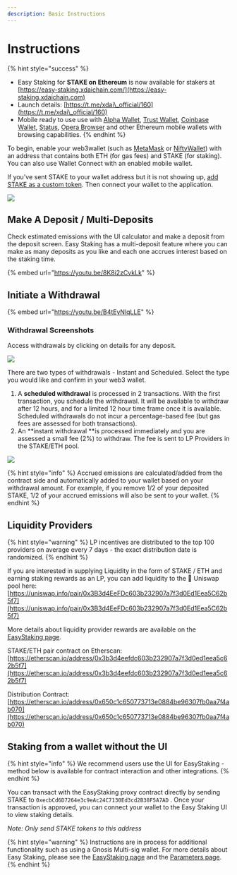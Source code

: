 ```yaml
---
description: Basic Instructions
---
```


# Instructions

{% hint style="success" %}
* Easy Staking for **STAKE on Ethereum** is now available for stakers at [https://easy-staking.xdaichain.com/](https://easy-staking.xdaichain.com)
* Launch details: [https://t.me/xdai\_official/160](https://t.me/xdai\_official/160)
* Mobile ready to use use with [Alpha Wallet](https://alphawallet.com), [Trust Wallet](https://trustwallet.com), [Coinbase Wallet](https://www.coinbase.com/mobile), [Status](../../../for-users/wallets/status-wallet.md), [Opera Browser](https://www.opera.com/crypto) and other Ethereum mobile wallets with browsing capabilities.
{% endhint %}

To begin, enable your web3wallet (such as [MetaMask](https://metamask.io) or [NiftyWallet](https://chrome.google.com/webstore/detail/nifty-wallet/jbdaocneiiinmjbjlgalhcelgbejmnid)) with an address that contains both ETH (for gas fees) and STAKE (for staking).  You can also use Wallet Connect with an enabled mobile wallet.

If you've sent STAKE to your wallet address but it is not showing up, [add STAKE as a custom token](../../stake-token/get-stake/add-stake-to-metamask.md). Then connect your wallet to the application.

![](../../../.gitbook/assets/easy-staking-1.png)

## Make A Deposit / Multi-Deposits

Check estimated emissions with the UI calculator and make a deposit from the deposit screen.  Easy Staking has a multi-deposit feature where you can make as many deposits as you like and each one accrues interest based on the staking time.&#x20;

{% embed url="https://youtu.be/8K8i2zCvkLk" %}

## Initiate a Withdrawal

{% embed url="https://youtu.be/B4tEyNlqLLE" %}

### Withdrawal Screenshots

Access withdrawals by clicking on details for any deposit.&#x20;

![](../../../.gitbook/assets/deets-1.png)

There are two types of withdrawals - Instant and Scheduled. Select the type you would like and confirm in your web3 wallet.

1. A **scheduled withdrawal** is processed in 2 transactions. With the first transaction, you schedule the withdrawal. It will be available to withdraw after 12 hours, and for a limited 12 hour time frame once it is available. Scheduled withdrawals do not incur a percentage-based fee (but gas fees are assessed for both transactions).
2. An **instant withdrawal **is processed immediately and you are assessed a small fee (2%) to withdraw. The fee is sent to LP Providers in the STAKE/ETH pool.

![](../../../.gitbook/assets/deets2.png)

{% hint style="info" %}
Accrued emissions are calculated/added from the contract side and automatically added to your wallet based on your withdrawal amount. For example, if you remove 1/2 of your deposited STAKE, 1/2 of your accrued emissions will also be sent to your wallet.
{% endhint %}

## Liquidity Providers

{% hint style="warning" %}
LP incentives are distributed to the top 100 providers on average every 7 days - the exact distribution date is randomized.&#x20;
{% endhint %}

If you are interested in supplying Liquidity in the form of STAKE / ETH and earning staking rewards as an LP,  you can add liquidity to the :unicorn: Uniswap pool here: [https://uniswap.info/pair/0x3B3d4EeFDc603b232907a7f3d0Ed1Eea5C62b5f7](https://uniswap.info/pair/0x3B3d4EeFDc603b232907a7f3d0Ed1Eea5C62b5f7)

More details about liquidity provider rewards are available on the [EasyStaking page](../#liquidity-pool-lp-participants).&#x20;

STAKE/ETH pair contract on Etherscan: [https://etherscan.io/address/0x3b3d4eefdc603b232907a7f3d0ed1eea5c62b5f7](https://etherscan.io/address/0x3b3d4eefdc603b232907a7f3d0ed1eea5c62b5f7)

Distribution Contract: [https://etherscan.io/address/0x650c1c650773713e0884be96307fb0aa7f4ab070](https://etherscan.io/address/0x650c1c650773713e0884be96307fb0aa7f4ab070)

## Staking from a wallet without the UI

{% hint style="info" %}
We recommend users use the UI for EasyStaking - method below is available for contract interaction and other integrations.
{% endhint %}

You can transact with the EasyStaking proxy contract directly by sending STAKE to `0xecbCd6D7264e3c9eAc24C7130Ed3cd2B38F5A7AD`  . Once your transaction is approved, you can connect your wallet to the Easy Staking UI to view staking details.

_Note: Only send STAKE tokens to this address_

{% hint style="warning" %}
Instructions are in process for additional functionality such as using a Gnosis Multi-sig wallet. For more details about Easy Staking, please see the [EasyStaking page](../) and the [Parameters page](../easy-staking-parameters.md).
{% endhint %}
